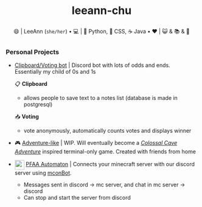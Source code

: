 # <p align="center">leeann-chu</p>
<p align="center">
  😄 | LeeAnn (<code>she/her</code>)
• 💻 | 🐍 Python, 🌸 CSS, ☕ Java
• ❤️ | 😺 & 📚 & 🍫
  </p>

## 

### Personal Projects
* [Clipboard/Voting bot](https://github.com/leeann-chu/clipboard-bot) | Discord bot with lots of odds and ends. Essentially my child of 0s and 1s

  📋 __Clipboard__
    - allows people to save text to a notes list (database is made in postgresql) 
    
  📥 __Voting__
    - vote anonymously, automatically counts votes and displays winner

* 🎮 [Adventure-like](https://github.com/leeann-chu/adventure-like) | WIP. Will eventually become a [*Colossal Cave Adventure*](https://en.wikipedia.org/wiki/Colossal_Cave_Adventure) inspired terminal-only game. Created with friends from home

* <img src="https://github.com/RayNieport/mconBot/blob/main/images/mcon.png?raw=true" align="center" width="25"> [PFAA Automaton](https://github.com/leeann-chu/pfa-automaton) | Connects your minecraft server with our discord server using [mconBot](https://github.com/RayNieport/mconBot).
  - Messages sent in discord → mc server, and chat in mc server → discord 
  - Can stop and start the server from discord

